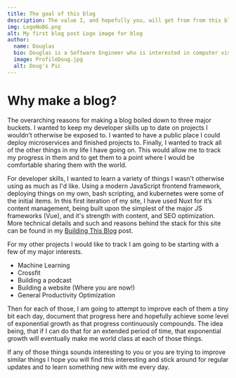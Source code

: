 ```yaml
---
title: The goal of this blog
description: The value I, and hopefully you, will get from from this blog.
img: LogoNoBG.png
alt: My first blog post Logo image for blog
author:
  name: Douglas
  bio: Douglas is a Software Engineer who is interested in computer vision and our quest for strong AI. He also is constantly looking for ways to push the envelope of his personal mental and physical fitness.
  image: ProfileDoug.jpg
  alt: Doug's Pic
---
```


# Why make a blog?

The overarching reasons for making a blog boiled down to three major buckets. I wanted to keep my developer skills up to date on projects I wouldn’t otherwise be exposed to. I wanted to have a public place I could deploy microservices and finished projects to. Finally, I wanted to track all of the other things in my life I have going on. This would allow me to track my progress in them and to get them to a point where I would be comfortable sharing them with the world.

For developer skills, I wanted to learn a variety of things I wasn't otherwise using as much as I'd like. Using a modern JavaScript frontend framework, deploying things on my own, bash scripting, and kubernetes were some of the initial items. In this first iteration of my site, I have used Nuxt for it’s content management, being built upon the simplest of the major JS frameworks (Vue), and it's strength with content, and SEO optimization. More technical details and such and reasons behind the stack for this site can be found in my [Building This Blog](dailyprogress.dev/blog/BuildingThisBlog) post.

For my other projects I would like to track I am going to be starting with a few of my major interests. 

* Machine Learning
* Crossfit
* Building a podcast
* Building a website (Where you are now!)
* General Productivity Optimization

Then for each of those, I am going to attempt to improve each of them a tiny bit each day, document that progress here and hopefully achieve some level of exponential growth as that progress continuously compounds. The idea being, that if I can do that for an extended period of time, that exponential growth will eventually make me world class at each of those things.

If any of those things sounds interesting to you or you are trying to improve similar things I hope you will find this interesting and stick around for regular updates and to learn something new with me every day.

